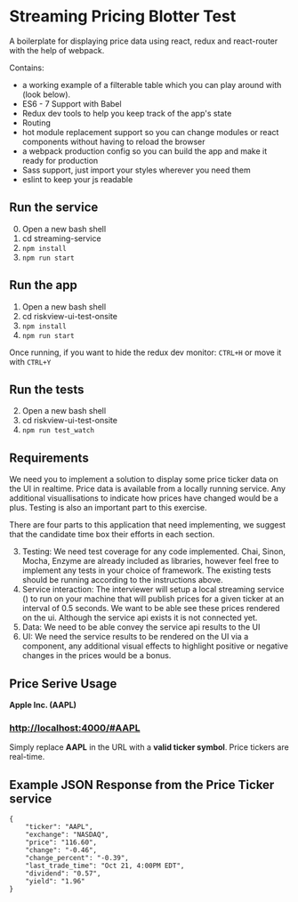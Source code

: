 # Streaming Pricing Blotter Test
A boilerplate for displaying price data using react, redux and react-router with the help of webpack.

Contains: 

* a working example of a filterable table which you can play around with (look below).
* ES6 - 7 Support with Babel
* Redux dev tools to help you keep track of the app's state
* Routing
* hot module replacement support so you can change modules or react components without having to reload the browser
* a webpack production config so you can build the app and make it ready for production
* Sass support, just import your styles wherever you need them
* eslint to keep your js readable

## Run the service
0. Open a new bash shell
0. cd streaming-service
0. ```npm install```
0. ```npm run start```

## Run the app
1. Open a new bash shell
1. cd riskview-ui-test-onsite
1. ```npm install```
1. ```npm run start```

Once running, if you want to hide the redux dev monitor: ```CTRL+H``` or move it with ```CTRL+Y```


## Run the tests
2. Open a new bash shell
2. cd riskview-ui-test-onsite
2. ```npm run test_watch```

## Requirements

We need you to implement a solution to display some price ticker data on the UI in realtime. Price data is available from a locally running service. Any additional visuallisations to indicate how prices have changed would be a plus. Testing is also an important part to this exercise.

There are four parts to this application that need implementing, we suggest that the candidate time box their efforts in each section.

3. Testing:
    We need test coverage for any code implemented. Chai, Sinon, Mocha, Enzyme are already included as libraries, however feel free to implement any tests in your choice of framework. The existing tests should be running according to the instructions above.
3. Service interaction: 
    The interviewer will setup a local streaming service () to run on your machine that will publish prices for a given ticker at an        interval of 0.5 seconds. We want to be able see these prices rendered on the ui. Although the service api exists it is not connected yet.
3. Data:
    We need to be able convey the service api results to the UI
3. UI:
    We need the service results to be rendered on the UI via a component, any additional visual effects to highlight positive or negative changes in the     prices would be a bonus.

## Price Serive Usage

**Apple Inc. (AAPL)**
### <http://localhost:4000/#AAPL>

Simply replace **AAPL** in the URL with a **valid ticker symbol**. Price tickers are real-time.

## Example JSON Response from the Price Ticker service

    {
        "ticker": "AAPL",
        "exchange": "NASDAQ",
        "price": "116.60",
        "change": "-0.46",
        "change_percent": "-0.39",
        "last_trade_time": "Oct 21, 4:00PM EDT",
        "dividend": "0.57",
        "yield": "1.96"
    }

